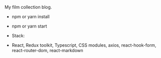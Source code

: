 My film collection blog.

- npm or yarn install
- npm or yarn start

- Stack:
- React, Redux toolkit, Typescript, CSS modules, axios, react-hook-form, react-router-dom, react-markdown
